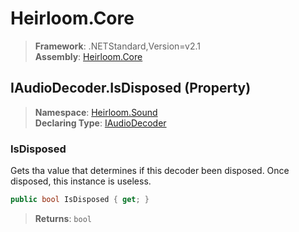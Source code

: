 # Heirloom.Core

> **Framework**: .NETStandard,Version=v2.1  
> **Assembly**: [Heirloom.Core][0]

## IAudioDecoder.IsDisposed (Property)

> **Namespace**: [Heirloom.Sound][0]  
> **Declaring Type**: [IAudioDecoder][1]

### IsDisposed

Gets tha value that determines if this decoder been disposed. Once disposed, this instance is useless.

```cs
public bool IsDisposed { get; }
```

> **Returns**: `bool`

[0]: ../../../Heirloom.Core.md
[1]: ../IAudioDecoder.md
